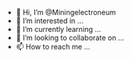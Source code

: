 - 👋 Hi, I’m @Miningelectroneum
- 👀 I’m interested in ...
- 🌱 I’m currently learning ...
- 💞️ I’m looking to collaborate on ...
- 📫 How to reach me ...

<!---
Miningelectroneum/Miningelectroneum is a ✨ special ✨ repository because its `README.md` (this file) appears on your GitHub profile.
You can click the Preview link to take a look at your changes.
--->

